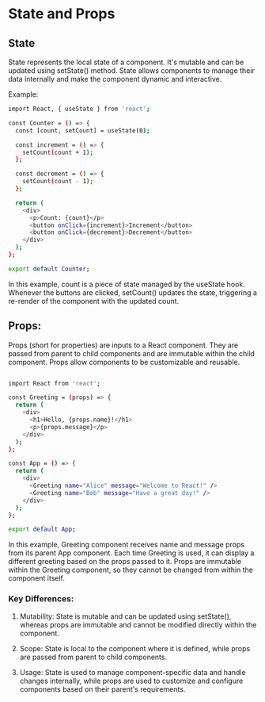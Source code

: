 # State and Props

## State

State represents the local state of a component. It's mutable and can be updated using setState() method. State allows components to manage their data internally and make the component dynamic and interactive.

Example:

```bash
import React, { useState } from 'react';

const Counter = () => {
  const [count, setCount] = useState(0);

  const increment = () => {
    setCount(count + 1);
  };

  const decrement = () => {
    setCount(count - 1);
  };

  return (
    <div>
      <p>Count: {count}</p>
      <button onClick={increment}>Increment</button>
      <button onClick={decrement}>Decrement</button>
    </div>
  );
};

export default Counter;

```

In this example, count is a piece of state managed by the useState hook. Whenever the buttons are clicked, setCount() updates the state, triggering a re-render of the component with the updated count.

## Props:

Props (short for properties) are inputs to a React component. They are passed from parent to child components and are immutable within the child component. Props allow components to be customizable and reusable.

```bash

import React from 'react';

const Greeting = (props) => {
  return (
    <div>
      <h1>Hello, {props.name}!</h1>
      <p>{props.message}</p>
    </div>
  );
};

const App = () => {
  return (
    <div>
      <Greeting name="Alice" message="Welcome to React!" />
      <Greeting name="Bob" message="Have a great day!" />
    </div>
  );
};

export default App;

```

In this example, Greeting component receives name and message props from its parent App component. Each time Greeting is used, it can display a different greeting based on the props passed to it. Props are immutable within the Greeting component, so they cannot be changed from within the component itself.

### Key Differences:

1. Mutability: State is mutable and can be updated using setState(), whereas props are immutable and cannot be modified directly within the component.

2. Scope: State is local to the component where it is defined, while props are passed from parent to child components.

3. Usage: State is used to manage component-specific data and handle changes internally, while props are used to customize and configure components based on their parent's requirements.
